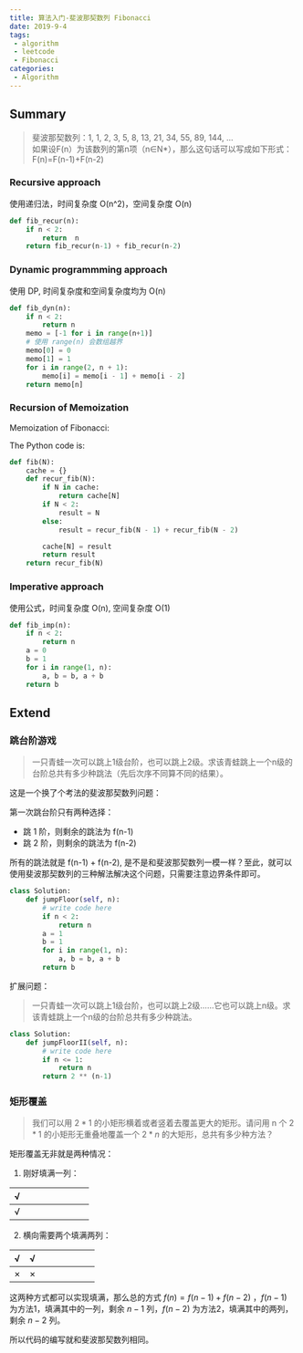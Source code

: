 ```yaml
---
title: 算法入门-斐波那契数列 Fibonacci
date: 2019-9-4
tags:
 - algorithm
 - leetcode
 - Fibonacci
categories:
 - Algorithm
---
```

## Summary

> 斐波那契数列：1, 1, 2, 3, 5, 8, 13, 21, 34, 55, 89, 144, ...  
> 如果设F(n）为该数列的第n项（n∈N*），那么这句话可以写成如下形式：F(n)=F(n-1)+F(n-2)

### Recursive approach

使用递归法，时间复杂度 O(n^2)，空间复杂度 O(n)

```py
def fib_recur(n):
    if n < 2:
        return  n
    return fib_recur(n-1) + fib_recur(n-2)
```

### Dynamic programmming approach <Badge text="reco" type="tip"/>

使用 DP, 时间复杂度和空间复杂度均为 O(n)

```py
def fib_dyn(n):
    if n < 2:
        return n
    memo = [-1 for i in range(n+1)]
    # 使用 range(n) 会数组越界
    memo[0] = 0
    memo[1] = 1
    for i in range(2, n + 1):
        memo[i] = memo[i - 1] + memo[i - 2]
    return memo[n]
```

### Recursion of Memoization

Memoization of Fibonacci:

The Python code is:

```py
def fib(N):
    cache = {}
    def recur_fib(N):
        if N in cache:
            return cache[N]
        if N < 2:
            result = N
        else:
            result = recur_fib(N - 1) + recur_fib(N - 2)

        cache[N] = result
        return result
    return recur_fib(N)
```

### Imperative approach

使用公式，时间复杂度 O(n), 空间复杂度 O(1)

```py
def fib_imp(n):
    if n < 2:
        return n
    a = 0
    b = 1
    for i in range(1, n):
        a, b = b, a + b
    return b
```

## Extend

### 跳台阶游戏

> 一只青蛙一次可以跳上1级台阶，也可以跳上2级。求该青蛙跳上一个n级的台阶总共有多少种跳法（先后次序不同算不同的结果）。

这是一个换了个考法的斐波那契数列问题：

第一次跳台阶只有两种选择：

- 跳 1 阶，则剩余的跳法为 f(n-1)
- 跳 2 阶，则剩余的跳法为 f(n-2)

所有的跳法就是 f(n-1) + f(n-2), 是不是和斐波那契数列一模一样？至此，就可以使用斐波那契数列的三种解法解决这个问题，只需要注意边界条件即可。

```py
class Solution:
    def jumpFloor(self, n):
        # write code here
        if n < 2:
            return n
        a = 1
        b = 1
        for i in range(1, n):
            a, b = b, a + b
        return b
```

扩展问题：
> 一只青蛙一次可以跳上1级台阶，也可以跳上2级……它也可以跳上n级。求该青蛙跳上一个n级的台阶总共有多少种跳法。

```py
class Solution:
    def jumpFloorII(self, n):
        # write code here
        if n <= 1:
            return n
        return 2 ** (n-1)
```

### 矩形覆盖

> 我们可以用 $2*1$ 的小矩形横着或者竖着去覆盖更大的矩形。请问用 n 个 $2*1$ 的小矩形无重叠地覆盖一个 $2*n$ 的大矩形，总共有多少种方法？

矩形覆盖无非就是两种情况：

1. 刚好填满一列：

|  √   |      |      |      |      |      |      |      |
| :--: | ---- | ---- | ---- | ---- | ---- | ---- | ---- |
|  √   |      |      |      |      |      |      |      |

2. 横向需要两个填满两列：

|  √   |  √   |      |      |      |      |      |      |
| :--: | :--: | ---- | ---- | ---- | ---- | ---- | ---- |
|  ×   |  ×   |      |      |      |      |      |      |

这两种方式都可以实现填满，那么总的方式 $f(n) = f(n-1) + f(n-2)$ ，$f(n-1)$  为方法1，填满其中的一列，剩余 $n-1$ 列，$f(n-2)$ 为方法2，填满其中的两列，剩余 $n-2$ 列。

所以代码的编写就和斐波那契数列相同。